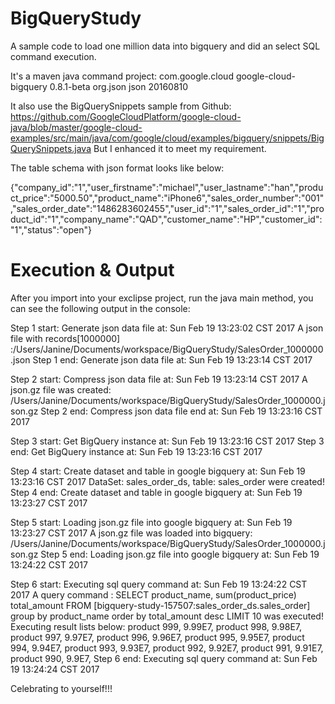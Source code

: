 # BigQueryStudy
A sample code to load one million data into bigquery and did an select SQL command execution.

It's a maven java command project:
<dependency>
    <groupId>com.google.cloud</groupId>
    <artifactId>google-cloud-bigquery</artifactId>
    <version>0.8.1-beta</version>
</dependency>
<dependency>
    <groupId>org.json</groupId>
    <artifactId>json</artifactId>
    <version>20160810</version>
</dependency>

It also use the BigQuerySnippets sample from Github: https://github.com/GoogleCloudPlatform/google-cloud-java/blob/master/google-cloud-examples/src/main/java/com/google/cloud/examples/bigquery/snippets/BigQuerySnippets.java
But I enhanced it to meet my requirement.

The table schema with json format looks like below:

{"company_id":"1","user_firstname":"michael","user_lastname":"han","product_price":"5000.50","product_name":"iPhone6","sales_order_number":"001","sales_order_date":"1486283602455","user_id":"1","sales_order_id":"1","product_id":"1","company_name":"QAD","customer_name":"HP","customer_id":"1","status":"open"}



# Execution & Output
After you import into your exclipse project, run the java main method, you can see the following output in the console:

Step 1 start: Generate json data file at: Sun Feb 19 13:23:02 CST 2017
A json file with records[1000000] :/Users/Janine/Documents/workspace/BigQueryStudy/SalesOrder_1000000.json
Step 1 end: Generate json data file at: Sun Feb 19 13:23:14 CST 2017

Step 2 start: Compress json data file at: Sun Feb 19 13:23:14 CST 2017
A json.gz file was created: /Users/Janine/Documents/workspace/BigQueryStudy/SalesOrder_1000000.json.gz
Step 2 end: Compress json data file end at: Sun Feb 19 13:23:16 CST 2017

Step 3 start: Get BigQuery instance at: Sun Feb 19 13:23:16 CST 2017
Step 3 end: Get BigQuery instance at: Sun Feb 19 13:23:16 CST 2017

Step 4 start: Create dataset and table in google bigquery at: Sun Feb 19 13:23:16 CST 2017
DataSet: sales_order_ds, table: sales_order were created!
Step 4 end: Create dataset and table in google bigquery at: Sun Feb 19 13:23:27 CST 2017

Step 5 start: Loading json.gz file into google bigquery at: Sun Feb 19 13:23:27 CST 2017
A json.gz file was loaded into bigquery: /Users/Janine/Documents/workspace/BigQueryStudy/SalesOrder_1000000.json.gz
Step 5 end: Loading json.gz file into google bigquery at: Sun Feb 19 13:24:22 CST 2017

Step 6 start: Executing sql query command at: Sun Feb 19 13:24:22 CST 2017
A query command :
SELECT product_name, sum(product_price) total_amount FROM [bigquery-study-157507:sales_order_ds.sales_order] group by product_name order by total_amount desc LIMIT 10
was executed! Executing result lists below:
product 999, 9.99E7, 
product 998, 9.98E7, 
product 997, 9.97E7, 
product 996, 9.96E7, 
product 995, 9.95E7, 
product 994, 9.94E7, 
product 993, 9.93E7, 
product 992, 9.92E7, 
product 991, 9.91E7, 
product 990, 9.9E7, 
Step 6 end: Executing sql query command at: Sun Feb 19 13:24:24 CST 2017

Celebrating to yourself!!!